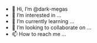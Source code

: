 - 👋 Hi, I’m @dark-megas
- 👀 I’m interested in ...
- 🌱 I’m currently learning ...
- 💞️ I’m looking to collaborate on ...
- 📫 How to reach me ...

<!---
dark-megas/dark-megas is a ✨ special ✨ repository because its `README.md` (this file) appears on your GitHub profile.
You can click the Preview link to take a look at your changes.
--->
